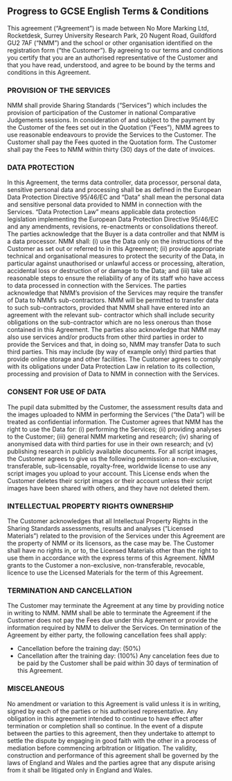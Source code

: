 ## Progress to GCSE English Terms & Conditions
This agreement (“Agreement”) is made between No More Marking Ltd, Rocketdesk, Surrey University Research Park, 20 Nugent Road, Guildford GU2 7AF (“NMM”) and the school or other organisation identified on the registration form (“the Customer”). By agreeing to our terms and conditions you certify that you are an authorised representative of the Customer and that you have read, understood, and agree to be bound by the terms and conditions in this Agreement.

### PROVISION OF THE SERVICES
NMM shall provide Sharing Standards (“Services”) which includes the provision of participation of the Customer in national Comparative Judgements sessions.
In consideration of and subject to the payment by the Customer of the fees set out in the Quotation (“Fees”), NMM agrees to use reasonable endeavours to provide the Services to the Customer. The Customer shall pay the Fees quoted in the Quotation form. The Customer shall pay the Fees to NMM within thirty (30) days of the date of invoices.

### DATA PROTECTION
In this Agreement, the terms data controller, data processor, personal data, sensitive personal data and processing shall be as defined in the European Data Protection Directive 95/46/EC and “Data” shall mean the personal data and sensitive personal data provided to NMM in connection with the Services. “Data Protection Law” means applicable data protection legislation implementing the European Data Protection Directive 95/46/EC and any amendments, revisions, re-enactments or consolidations thereof.
The parties acknowledge that the Buyer is a data controller and that NMM is a data processor.
NMM shall: (i) use the Data only on the instructions of the Customer as set out or referred to in this Agreement; (ii) provide appropriate technical and organisational measures to protect the security of the Data, in particular against unauthorised or unlawful access or processing, alteration, accidental loss or destruction of or damage to the Data; and (iii) take all reasonable steps to ensure the reliability of any of its staff who have access to data processed in connection with the Services.
The parties acknowledge that NMM’s provision of the Services may require the transfer of Data to NMM’s sub-contractors. NMM will be permitted to transfer data to such sub-contractors, provided that NMM shall have entered into an agreement with the relevant sub- contractor which shall include security obligations on the sub-contractor which are no less onerous than those contained in this Agreement. The parties also acknowledge that NMM may also use services and/or products from other third parties in order to provide the Services and that, in doing so, NMM may transfer Data to such third parties. This may include (by way of example only) third parties that provide online storage and other facilities.
The Customer agrees to comply with its obligations under Data Protection Law in relation to its collection, processing and provision of Data to NMM in connection with the Services.

### CONSENT FOR USE OF DATA
The pupil data submitted by the Customer, the assessment results data and the images uploaded to NMM in performing the Services (“the Data”) will be treated as confidential information.
The Customer agrees that NMM has the right to use the Data for: (i) performing the Services; (ii) providing analyses to the Customer; (iii) general NMM marketing and research; (iv) sharing of anonymised data with third parties for use in their own research; and (v) publishing research in publicly available documents.
For all script images, the Customer agrees to give us the following permission: a non-exclusive, transferable, sub-licensable, royalty-free, worldwide license to use any script images you upload to your account. This License ends when the Customer deletes their script images or their account unless their script images have been shared with others, and they have not deleted them.

### INTELLECTUAL PROPERTY RIGHTS OWNERSHIP
The Customer acknowledges that all Intellectual Property Rights in the Sharing Standards assessments, results and analyses (“Licensed Materials”) related to the provision of the Services under this Agreement are the property of NMM or its licensors, as the case may be. The Customer shall have no rights in, or to, the Licensed Materials other than the right to use them in accordance with the express terms of this Agreement. NMM grants to the Customer a non-exclusive, non-transferable, revocable, licence to use the Licensed Materials for the term of this Agreement.

### TERMINATION AND CANCELLATION
The Customer may terminate the Agreement at any time by providing notice in writing to NMM. NMM shall be able to terminate the Agreement if the Customer does not pay the Fees due under this Agreement or provide the information required by NMM to deliver the Services. On termination of the Agreement by either party, the following cancellation fees shall apply:
- Cancellation before the training day: (50%)
- Cancellation after the training day: (100%)
Any cancelation fees due to be paid by the Customer shall be paid within 30 days of termination of this Agreement.

### MISCELANEOUS
No amendment or variation to this Agreement is valid unless it is in writing, signed by each of the parties or his authorised representative. Any obligation in this agreement intended to continue to have effect after termination or completion shall so continue. In the event of a dispute between the parties to this agreement, then they undertake to attempt to settle the dispute by engaging in good faith with the other in a process of mediation before commencing arbitration or litigation.
The validity, construction and performance of this agreement shall be governed by the laws of England and Wales and the parties agree that any dispute arising from it shall be litigated only in England and Wales.
